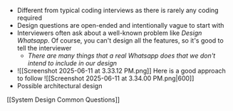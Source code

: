 - Different from typical coding interviews as there is rarely any coding required
- Design questions are open-ended and intentionally vague to start with 
- Interviewers often ask about a well-known problem like *Design Whatsapp*. Of course, you can't design all the features, so it's good to tell the interviewer
	- *There are many things that a real Whatsapp does that we don't intend to include in our design*
- ![[Screenshot 2025-06-11 at 3.33.12 PM.png]] Here is a good approach to follow
![[Screenshot 2025-06-11 at 3.34.00 PM.png|600]] 
- Possible architectural design

[[System Design Common Questions]]